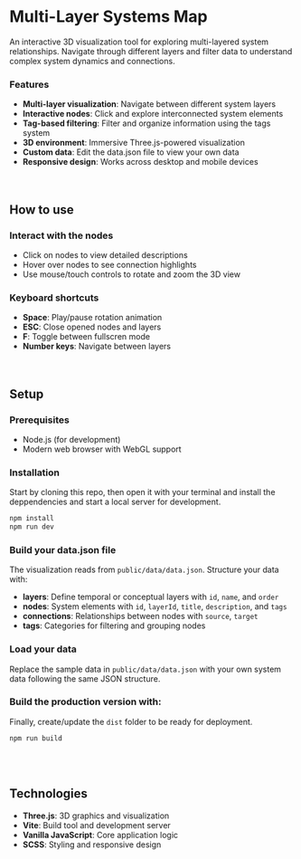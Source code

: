 # Multi-Layer Systems Map

An interactive 3D visualization tool for exploring multi-layered system relationships. Navigate through different layers and filter data to understand complex system dynamics and connections.

### Features

- **Multi-layer visualization**: Navigate between different system layers
- **Interactive nodes**: Click and explore interconnected system elements
- **Tag-based filtering**: Filter and organize information using the tags system
- **3D environment**: Immersive Three.js-powered visualization
- **Custom data**: Edit the data.json file to view your own data
- **Responsive design**: Works across desktop and mobile devices
<br><br><br>

## How to use

### Interact with the nodes
- Click on nodes to view detailed descriptions 
- Hover over nodes to see connection highlights
- Use mouse/touch controls to rotate and zoom the 3D view

### Keyboard shortcuts

- **Space**: Play/pause rotation animation
- **ESC**: Close opened nodes and layers
- **F**: Toggle between fullscren mode
- **Number keys**: Navigate between layers
<br><br><br>

## Setup

### Prerequisites
- Node.js (for development)
- Modern web browser with WebGL support

### Installation
Start by cloning this repo, then open it with your terminal and install the deppendencies and start a local server for development.

```bash
npm install
npm run dev
```

### Build your data.json file

The visualization reads from `public/data/data.json`. Structure your data with:

- **layers**: Define temporal or conceptual layers with `id`, `name`, and `order`
- **nodes**: System elements with `id`, `layerId`, `title`, `description`, and `tags`
- **connections**: Relationships between nodes with `source`, `target`
- **tags**: Categories for filtering and grouping nodes

### Load your data

Replace the sample data in `public/data/data.json` with your own system data following the same JSON structure.


### Build the production version with:

Finally, create/update the `dist` folder to be ready for deployment.

```bash
npm run build 
```
<br><br>

## Technologies

- **Three.js**: 3D graphics and visualization
- **Vite**: Build tool and development server
- **Vanilla JavaScript**: Core application logic
- **SCSS**: Styling and responsive design